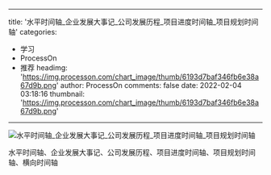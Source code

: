 
---
title: '水平时间轴_企业发展大事记_公司发展历程_项目进度时间轴_项目规划时间轴'
categories: 
 - 学习
 - ProcessOn
 - 推荐
headimg: 'https://img.processon.com/chart_image/thumb/6193d7baf346fb6e38a67d9b.png'
author: ProcessOn
comments: false
date: 2022-02-04 03:18:16
thumbnail: 'https://img.processon.com/chart_image/thumb/6193d7baf346fb6e38a67d9b.png'
---

<div>   
<img class="thumb" alt="水平时间轴_企业发展大事记_公司发展历程_项目进度时间轴_项目规划时间轴" src="https://img.processon.com/chart_image/thumb/6193d7baf346fb6e38a67d9b.png" referrerpolicy="no-referrer">
<p>水平时间轴、企业发展大事记、公司发展历程、项目进度时间轴、项目规划时间轴、横向时间轴</p>  
</div>
            